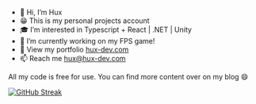 - 👋 Hi, I’m Hux
- 😁 This is my personal projects account
- 🎓 I’m interested in Typescript + React | .NET | Unity
- 🔧 I’m currently working on my FPS game! 
- 🤖 View my portfolio [hux-dev.com](https://hux-dev.com)
- 📫 Reach me hux@hux-dev.com

All my code is free for use. You can find more content over on my blog 😄

[![GitHub Streak](https://github-readme-streak-stats.herokuapp.com?user=huuxxx&theme=dark)](https://git.io/streak-stats)
